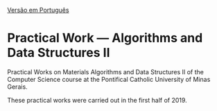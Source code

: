 [Versão em Português](README.md)

# Practical Work — Algorithms and Data Structures II

Practical Works on Materials Algorithms and Data Structures II of the Computer Science course at the Pontifical Catholic University of Minas Gerais.

These practical works were carried out in the first half of 2019.